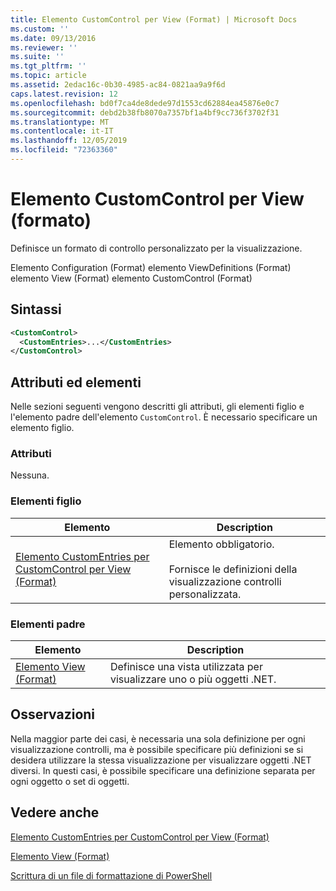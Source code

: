 ```yaml
---
title: Elemento CustomControl per View (Format) | Microsoft Docs
ms.custom: ''
ms.date: 09/13/2016
ms.reviewer: ''
ms.suite: ''
ms.tgt_pltfrm: ''
ms.topic: article
ms.assetid: 2edac16c-0b30-4985-ac84-0821aa9a9f6d
caps.latest.revision: 12
ms.openlocfilehash: bd0f7ca4de8dede97d1553cd62884ea45876e0c7
ms.sourcegitcommit: debd2b38fb8070a7357bf1a4bf9cc736f3702f31
ms.translationtype: MT
ms.contentlocale: it-IT
ms.lasthandoff: 12/05/2019
ms.locfileid: "72363360"
---
```

# <a name="customcontrol-element-for-view-format"></a>Elemento CustomControl per View (formato)

Definisce un formato di controllo personalizzato per la visualizzazione.

Elemento Configuration (Format) elemento ViewDefinitions (Format) elemento View (Format) elemento CustomControl (Format)

## <a name="syntax"></a>Sintassi

```xml
<CustomControl>
  <CustomEntries>...</CustomEntries>
</CustomControl>
```

## <a name="attributes-and-elements"></a>Attributi ed elementi

Nelle sezioni seguenti vengono descritti gli attributi, gli elementi figlio e l'elemento padre dell'elemento `CustomControl`. È necessario specificare un elemento figlio.

### <a name="attributes"></a>Attributi

Nessuna.

### <a name="child-elements"></a>Elementi figlio

|Elemento|Description|
|-------------|-----------------|
|[Elemento CustomEntries per CustomControl per View (Format)](./customentries-element-for-customcontrol-for-view-format.md)|Elemento obbligatorio.<br /><br /> Fornisce le definizioni della visualizzazione controlli personalizzata.|

### <a name="parent-elements"></a>Elementi padre

|Elemento|Description|
|-------------|-----------------|
|[Elemento View (Format)](./view-element-format.md)|Definisce una vista utilizzata per visualizzare uno o più oggetti .NET.|

## <a name="remarks"></a>Osservazioni

Nella maggior parte dei casi, è necessaria una sola definizione per ogni visualizzazione controlli, ma è possibile specificare più definizioni se si desidera utilizzare la stessa visualizzazione per visualizzare oggetti .NET diversi. In questi casi, è possibile specificare una definizione separata per ogni oggetto o set di oggetti.

## <a name="see-also"></a>Vedere anche

[Elemento CustomEntries per CustomControl per View (Format)](./customentries-element-for-customcontrol-for-view-format.md)

[Elemento View (Format)](./view-element-format.md)

[Scrittura di un file di formattazione di PowerShell](./writing-a-powershell-formatting-file.md)
